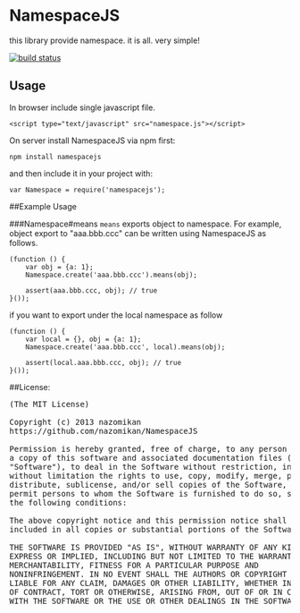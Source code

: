 NamespaceJS
============

this library provide namespace. it is all. very simple!

[![build status](https://secure.travis-ci.org/nazomikan/NamespaceJS.png)](http://travis-ci.org/nazomikan/NamespaceJS)

## Usage

In browser include single javascript file.

    <script type="text/javascript" src="namespace.js"></script>

On server install NamespaceJS via npm first:

    npm install namespacejs

and then include it in your project with:

    var Namespace = require('namespacejs');

##Example Usage

###Namespace#means
`means` exports object to namespace.
For example, object export to "aaa.bbb.ccc" can be written using NamespaceJS as follows.

    (function () {
        var obj = {a: 1};
        Namespace.create('aaa.bbb.ccc').means(obj);

        assert(aaa.bbb.ccc, obj); // true
    }());

if you want to export under the local namespace as follow

    (function () {
        var local = {}, obj = {a: 1};
        Namespace.create('aaa.bbb.ccc', local).means(obj);

        assert(local.aaa.bbb.ccc, obj); // true
    }());
##License:
<pre>
(The MIT License)

Copyright (c) 2013 nazomikan
https://github.com/nazomikan/NamespaceJS

Permission is hereby granted, free of charge, to any person obtaining
a copy of this software and associated documentation files (the
"Software"), to deal in the Software without restriction, including
without limitation the rights to use, copy, modify, merge, publish,
distribute, sublicense, and/or sell copies of the Software, and to
permit persons to whom the Software is furnished to do so, subject to
the following conditions:

The above copyright notice and this permission notice shall be
included in all copies or substantial portions of the Software.

THE SOFTWARE IS PROVIDED "AS IS", WITHOUT WARRANTY OF ANY KIND,
EXPRESS OR IMPLIED, INCLUDING BUT NOT LIMITED TO THE WARRANTIES OF
MERCHANTABILITY, FITNESS FOR A PARTICULAR PURPOSE AND
NONINFRINGEMENT. IN NO EVENT SHALL THE AUTHORS OR COPYRIGHT HOLDERS BE
LIABLE FOR ANY CLAIM, DAMAGES OR OTHER LIABILITY, WHETHER IN AN ACTION
OF CONTRACT, TORT OR OTHERWISE, ARISING FROM, OUT OF OR IN CONNECTION
WITH THE SOFTWARE OR THE USE OR OTHER DEALINGS IN THE SOFTWARE.
</pre>

